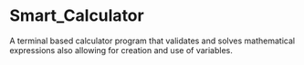 # Smart_Calculator
A terminal based calculator program that validates and solves mathematical expressions also allowing for creation and use of variables.
